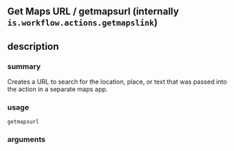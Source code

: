 
## Get Maps URL / getmapsurl (internally `is.workflow.actions.getmapslink`)



## description
### summary
Creates a URL to search for the location, place, or text that was passed into the action in a separate maps app.


### usage
`getmapsurl `

### arguments

